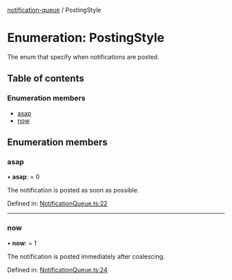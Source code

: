 [notification-queue](../README.md) / PostingStyle

# Enumeration: PostingStyle

The enum that specify when notifications are posted.

## Table of contents

### Enumeration members

- [asap](postingstyle.md#asap)
- [now](postingstyle.md#now)

## Enumeration members

### asap

• **asap**: = 0

The notification is posted as soon as possible.

Defined in: [NotificationQueue.ts:22](https://github.com/nilennoct/notification-queue/blob/dd80ab8/src/NotificationQueue.ts#L22)

___

### now

• **now**: = 1

The notification is posted immediately after coalescing.

Defined in: [NotificationQueue.ts:24](https://github.com/nilennoct/notification-queue/blob/dd80ab8/src/NotificationQueue.ts#L24)
